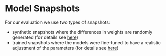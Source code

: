 # Model Snapshots

For our evaluation we use two types of snapshots:

- synthetic snapshots where the differences in weights are randomly generated (for details see [here](synthetic))
- trained snapshots where the models were fine-tuned to have a realistic adjustment of the parameters (for details
  see [here](trained))
